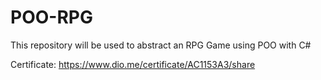 # POO-RPG
This repository will be used to abstract an RPG Game using POO with C#

Certificate: https://www.dio.me/certificate/AC1153A3/share
